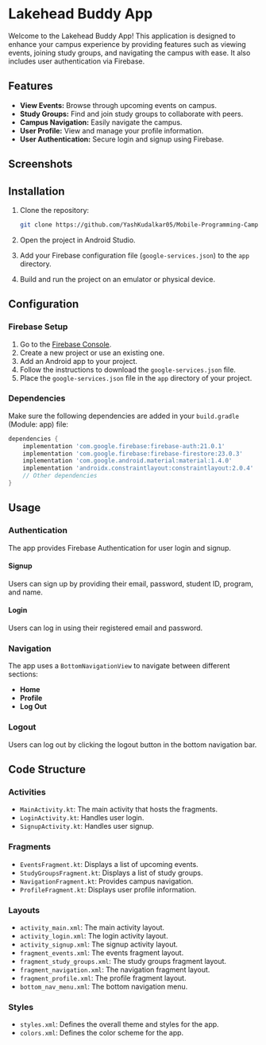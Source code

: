 

# Lakehead Buddy App

Welcome to the Lakehead Buddy App! This application is designed to enhance your campus experience by providing features such as viewing events, joining study groups, and navigating the campus with ease. It also includes user authentication via Firebase.

## Features

- **View Events:** Browse through upcoming events on campus.
- **Study Groups:** Find and join study groups to collaborate with peers.
- **Campus Navigation:** Easily navigate the campus.
- **User Profile:** View and manage your profile information.
- **User Authentication:** Secure login and signup using Firebase.

## Screenshots



## Installation

1. Clone the repository:
    ```bash
    git clone https://github.com/YashKudalkar05/Mobile-Programming-Campus-Companion-Project.git
    ```

2. Open the project in Android Studio.

3. Add your Firebase configuration file (`google-services.json`) to the `app` directory.

4. Build and run the project on an emulator or physical device.

## Configuration

### Firebase Setup

1. Go to the [Firebase Console](https://console.firebase.google.com/).
2. Create a new project or use an existing one.
3. Add an Android app to your project.
4. Follow the instructions to download the `google-services.json` file.
5. Place the `google-services.json` file in the `app` directory of your project.

### Dependencies

Make sure the following dependencies are added in your `build.gradle` (Module: app) file:

```groovy
dependencies {
    implementation 'com.google.firebase:firebase-auth:21.0.1'
    implementation 'com.google.firebase:firebase-firestore:23.0.3'
    implementation 'com.google.android.material:material:1.4.0'
    implementation 'androidx.constraintlayout:constraintlayout:2.0.4'
    // Other dependencies
}
```

## Usage

### Authentication

The app provides Firebase Authentication for user login and signup.

#### Signup

Users can sign up by providing their email, password, student ID, program, and name.

#### Login

Users can log in using their registered email and password.

### Navigation

The app uses a `BottomNavigationView` to navigate between different sections:

- **Home**
- **Profile**
- **Log Out**

### Logout

Users can log out by clicking the logout button in the bottom navigation bar.

## Code Structure

### Activities

- `MainActivity.kt`: The main activity that hosts the fragments.
- `LoginActivity.kt`: Handles user login.
- `SignupActivity.kt`: Handles user signup.

### Fragments

- `EventsFragment.kt`: Displays a list of upcoming events.
- `StudyGroupsFragment.kt`: Displays a list of study groups.
- `NavigationFragment.kt`: Provides campus navigation.
- `ProfileFragment.kt`: Displays user profile information.

### Layouts

- `activity_main.xml`: The main activity layout.
- `activity_login.xml`: The login activity layout.
- `activity_signup.xml`: The signup activity layout.
- `fragment_events.xml`: The events fragment layout.
- `fragment_study_groups.xml`: The study groups fragment layout.
- `fragment_navigation.xml`: The navigation fragment layout.
- `fragment_profile.xml`: The profile fragment layout.
- `bottom_nav_menu.xml`: The bottom navigation menu.

### Styles

- `styles.xml`: Defines the overall theme and styles for the app.
- `colors.xml`: Defines the color scheme for the app.
